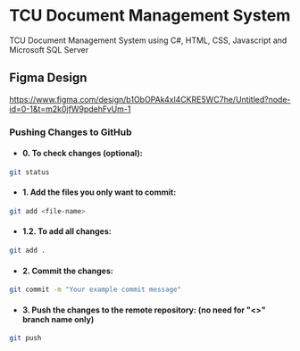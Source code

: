 # TCU Document Management System

TCU Document Management System using C#, HTML, CSS, Javascript and Microsoft SQL Server


## Figma Design

https://www.figma.com/design/b1ObOPAk4xl4CKRE5WC7he/Untitled?node-id=0-1&t=m2k0jfW9pdehFvUm-1


### Pushing Changes to GitHub
- #### 0. To check changes (optional):
 ```bash
git status
 ```
- #### 1. Add the files you only want to commit:
 ```bash
git add <file-name>
 ```
- #### 1.2. To add all changes:
 ```bash
git add .
 ```
- #### 2. Commit the changes:
 ```bash
git commit -m "Your example commit message"
 ```
- #### 3. Push the changes to the remote repository: (no need for "<>" branch name only)
 ```bash
git push
 ```
